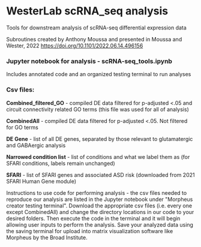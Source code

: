 # WesterLab scRNA_seq analysis

Tools for downstream analysis of scRNA-seq differential expression data

Subroutines created by Anthony Moussa and presented in Moussa and Wester, 2022 https://doi.org/10.1101/2022.06.14.496156

### Jupyter notebook for analysis - scRNA-seq_tools.ipynb 

Includes annotated code and an organized testing terminal to run analyses

### **Csv files:**

**Combined_filtered_GO** - compiled DE data filtered for p-adjusted <.05 and circuit connectivity related GO terms (this file was used for all of analysis)

**CombinedAll** - compiled DE data filtered for p-adjusted <.05. Not filtered for GO terms

**DE Gene** - list of all DE genes, separated by those relevant to glutamatergic and GABAergic analysis

**Narrowed condition list** - list of conditions and what we label them as (for SFARI conditions, labels remain unchanged)

**SFARI** - list of SFARI genes and associated ASD risk (downloaded from 2021 SFARI Human Gene module)

Instructions to use code for performing analysis - the csv files needed to reproduce our analysis are listed in the Jupyter notebook under "Morpheus creator testing terminal". Download the appropriate csv files (i.e. every one except CombinedAll) and change the directory locations in our code to your desired folders. Then execute the code in the terminal and it will begin allowing user inputs to perform the analysis. Save your analyzed data using the saving terminal for upload into matrix visualization software like Morpheus by the Broad Institute.
